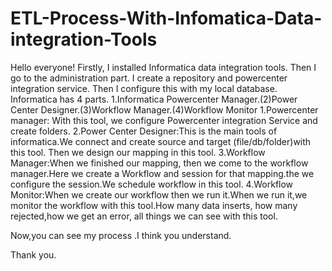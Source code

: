 # ETL-Process-With-Infomatica-Data-integration-Tools
Hello everyone!
Firstly, I installed  Informatica data integration tools. Then I go to the administration part. I create a repository and powercenter integration service. Then I configure this with my local database.
Informatica has 4 parts.
1.Informatica Powercenter Manager.(2)Power Center Designer.(3)Workflow Manager.(4)Workflow Monitor
1.Powercenter manager: With this tool, we configure  Powercenter integration Service and create folders.
2.Power Center Designer:This is the main tools of informatica.We connect and create source and target (file/db/folder)with this tool. Then we design our mapping in this tool.
3.Workflow Manager:When we finished our mapping, then we come to the workflow manager.Here we create a Workflow and session for that mapping.the we configure the session.We schedule workflow in this tool.
4.Workflow Monitor:When we create our workflow then we run it.When we run it,we monitor the workflow with this tool.How many data inserts, how many rejected,how we get an error, all things we can see with this tool.

Now,you can see my process .I think you understand.

Thank you.
